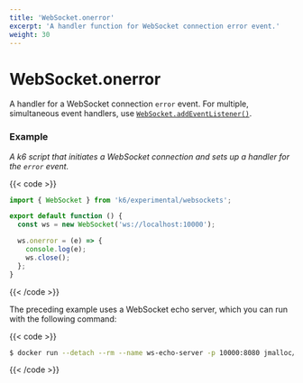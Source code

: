 ```yaml
---
title: 'WebSocket.onerror'
excerpt: 'A handler function for WebSocket connection error event.'
weight: 30
---
```


# WebSocket.onerror

A handler for a WebSocket connection `error` event.
For multiple, simultaneous event handlers, use [`WebSocket.addEventListener()`](/docs/k6/<K6_VERSION>/javascript-api/k6-experimental/websockets/websocket/websocket-addeventlistener).

### Example

_A k6 script that initiates a WebSocket connection and sets up a handler for the `error` event._

{{< code >}}

```javascript
import { WebSocket } from 'k6/experimental/websockets';

export default function () {
  const ws = new WebSocket('ws://localhost:10000');

  ws.onerror = (e) => {
    console.log(e);
    ws.close();
  };
}
```

{{< /code >}}

The preceding example uses a WebSocket echo server, which you can run with the following command:

{{< code >}}

```bash
$ docker run --detach --rm --name ws-echo-server -p 10000:8080 jmalloc/echo-server
```

{{< /code >}}
